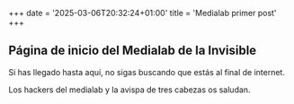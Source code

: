 +++
date = '2025-03-06T20:32:24+01:00'
title = 'Medialab primer post'
+++

## Página de inicio del Medialab de la Invisible

Si has llegado hasta aquí, no sigas buscando que estás al final de internet.

Los hackers del medialab y la avispa de tres cabezas os saludan.
